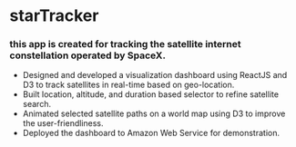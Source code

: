 # starTracker

### this app is created for tracking the satellite internet constellation operated by SpaceX.

- Designed and developed a visualization dashboard using ReactJS and D3 to track satellites in real-time based on geo-location.
- Built location, altitude, and duration based selector to refine satellite search.
- Animated selected satellite paths on a world map using D3 to improve the user-friendliness.
- Deployed the dashboard to Amazon Web Service for demonstration.

